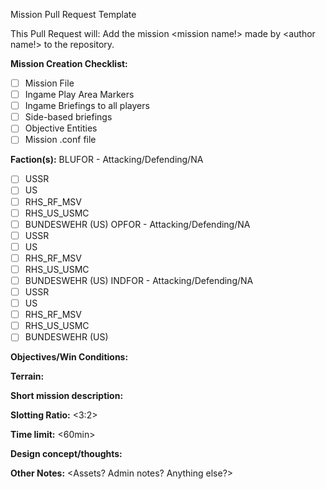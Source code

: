 Mission Pull Request Template

This Pull Request will:
Add the mission <mission name!> made by <author name!> to the repository.

**Mission Creation Checklist:**
- [ ] Mission File
- [ ] Ingame Play Area Markers
- [ ] Ingame Briefings to all players
- [ ] Side-based briefings
- [ ] Objective Entities
- [ ] Mission .conf file

**Faction(s):**
BLUFOR - Attacking/Defending/NA
- [ ] USSR
- [ ] US
- [ ] RHS_RF_MSV
- [ ] RHS_US_USMC
- [ ] BUNDESWEHR (US)
OPFOR - Attacking/Defending/NA
- [ ] USSR
- [ ] US
- [ ] RHS_RF_MSV
- [ ] RHS_US_USMC
- [ ] BUNDESWEHR (US)
INDFOR - Attacking/Defending/NA
- [ ] USSR
- [ ] US
- [ ] RHS_RF_MSV
- [ ] RHS_US_USMC
- [ ] BUNDESWEHR (US)

**Objectives/Win Conditions:**
<mission objectives>

**Terrain:**
<What terrain is it on>

**Short mission description:**
<short description here>

**Slotting Ratio:**
<3:2>

**Time limit:**
<60min>

**Design concept/thoughts:**
<enter text here>

**Other Notes:**
<Assets? Admin notes? Anything else?>